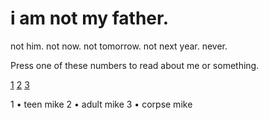 # i am not my father.
not him. not now. not tomorrow. not next year. never.

Press one of these numbers to read about me or something.

[1](rentry.co/sxtxnic-pxnix) [2](rentry.co/undxrpaid-workxr) [3](rentry.co/zxmbie-syndrxme)

1 • teen mike
2 • adult mike
3 • corpse mike
